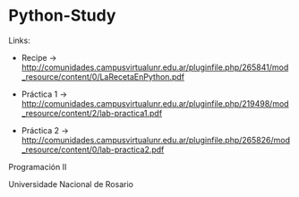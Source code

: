 # Python-Study

Links: 

* Recipe -> http://comunidades.campusvirtualunr.edu.ar/pluginfile.php/265841/mod_resource/content/0/LaRecetaEnPython.pdf

* Práctica 1 -> http://comunidades.campusvirtualunr.edu.ar/pluginfile.php/219498/mod_resource/content/2/lab-practica1.pdf
* Práctica 2 -> http://comunidades.campusvirtualunr.edu.ar/pluginfile.php/265826/mod_resource/content/0/lab-practica2.pdf

Programación II

Universidade Nacional de Rosario

